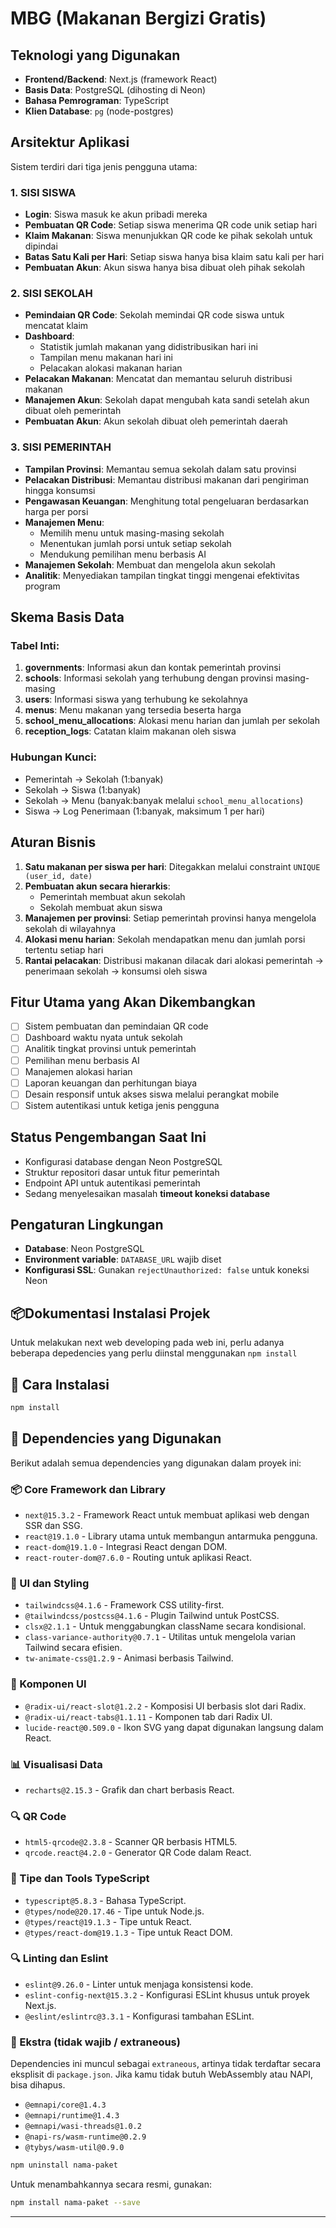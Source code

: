 # MBG (Makanan Bergizi Gratis)

## Teknologi yang Digunakan
- **Frontend/Backend**: Next.js (framework React)
- **Basis Data**: PostgreSQL (dihosting di Neon)
- **Bahasa Pemrograman**: TypeScript
- **Klien Database**: `pg` (node-postgres)

## Arsitektur Aplikasi
Sistem terdiri dari tiga jenis pengguna utama:

### 1. SISI SISWA
- **Login**: Siswa masuk ke akun pribadi mereka
- **Pembuatan QR Code**: Setiap siswa menerima QR code unik setiap hari
- **Klaim Makanan**: Siswa menunjukkan QR code ke pihak sekolah untuk dipindai
- **Batas Satu Kali per Hari**: Setiap siswa hanya bisa klaim satu kali per hari
- **Pembuatan Akun**: Akun siswa hanya bisa dibuat oleh pihak sekolah

### 2. SISI SEKOLAH
- **Pemindaian QR Code**: Sekolah memindai QR code siswa untuk mencatat klaim
- **Dashboard**:
  - Statistik jumlah makanan yang didistribusikan hari ini
  - Tampilan menu makanan hari ini
  - Pelacakan alokasi makanan harian
- **Pelacakan Makanan**: Mencatat dan memantau seluruh distribusi makanan
- **Manajemen Akun**: Sekolah dapat mengubah kata sandi setelah akun dibuat oleh pemerintah
- **Pembuatan Akun**: Akun sekolah dibuat oleh pemerintah daerah

### 3. SISI PEMERINTAH
- **Tampilan Provinsi**: Memantau semua sekolah dalam satu provinsi
- **Pelacakan Distribusi**: Memantau distribusi makanan dari pengiriman hingga konsumsi
- **Pengawasan Keuangan**: Menghitung total pengeluaran berdasarkan harga per porsi
- **Manajemen Menu**:
  - Memilih menu untuk masing-masing sekolah
  - Menentukan jumlah porsi untuk setiap sekolah
  - Mendukung pemilihan menu berbasis AI
- **Manajemen Sekolah**: Membuat dan mengelola akun sekolah
- **Analitik**: Menyediakan tampilan tingkat tinggi mengenai efektivitas program

## Skema Basis Data

### Tabel Inti:
1. **governments**: Informasi akun dan kontak pemerintah provinsi
2. **schools**: Informasi sekolah yang terhubung dengan provinsi masing-masing
3. **users**: Informasi siswa yang terhubung ke sekolahnya
4. **menus**: Menu makanan yang tersedia beserta harga
5. **school_menu_allocations**: Alokasi menu harian dan jumlah per sekolah
6. **reception_logs**: Catatan klaim makanan oleh siswa

### Hubungan Kunci:
- Pemerintah → Sekolah (1:banyak)
- Sekolah → Siswa (1:banyak)
- Sekolah → Menu (banyak:banyak melalui `school_menu_allocations`)
- Siswa → Log Penerimaan (1:banyak, maksimum 1 per hari)

## Aturan Bisnis
1. **Satu makanan per siswa per hari**: Ditegakkan melalui constraint `UNIQUE (user_id, date)`
2. **Pembuatan akun secara hierarkis**:
   - Pemerintah membuat akun sekolah
   - Sekolah membuat akun siswa
3. **Manajemen per provinsi**: Setiap pemerintah provinsi hanya mengelola sekolah di wilayahnya
4. **Alokasi menu harian**: Sekolah mendapatkan menu dan jumlah porsi tertentu setiap hari
5. **Rantai pelacakan**: Distribusi makanan dilacak dari alokasi pemerintah → penerimaan sekolah → konsumsi oleh siswa

## Fitur Utama yang Akan Dikembangkan
- [ ] Sistem pembuatan dan pemindaian QR code
- [ ] Dashboard waktu nyata untuk sekolah
- [ ] Analitik tingkat provinsi untuk pemerintah
- [ ] Pemilihan menu berbasis AI
- [ ] Manajemen alokasi harian
- [ ] Laporan keuangan dan perhitungan biaya
- [ ] Desain responsif untuk akses siswa melalui perangkat mobile
- [ ] Sistem autentikasi untuk ketiga jenis pengguna

## Status Pengembangan Saat Ini
- Konfigurasi database dengan Neon PostgreSQL
- Struktur repositori dasar untuk fitur pemerintah
- Endpoint API untuk autentikasi pemerintah
- Sedang menyelesaikan masalah **timeout koneksi database**

## Pengaturan Lingkungan
- **Database**: Neon PostgreSQL
- **Environment variable**: `DATABASE_URL` wajib diset
- **Konfigurasi SSL**: Gunakan `rejectUnauthorized: false` untuk koneksi Neon

## 📦Dokumentasi Instalasi Projek  

Untuk melakukan next web developing pada web ini, perlu adanya beberapa depedencies yang perlu diinstal menggunakan `npm install`

## 🚀 Cara Instalasi

```bash
npm install
```

## 📁 Dependencies yang Digunakan

Berikut adalah semua dependencies yang digunakan dalam proyek ini:

### 📦 Core Framework dan Library

* `next@15.3.2` - Framework React untuk membuat aplikasi web dengan SSR dan SSG.
* `react@19.1.0` - Library utama untuk membangun antarmuka pengguna.
* `react-dom@19.1.0` - Integrasi React dengan DOM.
* `react-router-dom@7.6.0` - Routing untuk aplikasi React.

### 🎨 UI dan Styling

* `tailwindcss@4.1.6` - Framework CSS utility-first.
* `@tailwindcss/postcss@4.1.6` - Plugin Tailwind untuk PostCSS.
* `clsx@2.1.1` - Untuk menggabungkan className secara kondisional.
* `class-variance-authority@0.7.1` - Utilitas untuk mengelola varian Tailwind secara efisien.
* `tw-animate-css@1.2.9` - Animasi berbasis Tailwind.

### 🧩 Komponen UI

* `@radix-ui/react-slot@1.2.2` - Komposisi UI berbasis slot dari Radix.
* `@radix-ui/react-tabs@1.1.11` - Komponen tab dari Radix UI.
* `lucide-react@0.509.0` - Ikon SVG yang dapat digunakan langsung dalam React.

### 📊 Visualisasi Data

* `recharts@2.15.3` - Grafik dan chart berbasis React.

### 🔍 QR Code

* `html5-qrcode@2.3.8` - Scanner QR berbasis HTML5.
* `qrcode.react@4.2.0` - Generator QR Code dalam React.

### 🔧 Tipe dan Tools TypeScript

* `typescript@5.8.3` - Bahasa TypeScript.
* `@types/node@20.17.46` - Tipe untuk Node.js.
* `@types/react@19.1.3` - Tipe untuk React.
* `@types/react-dom@19.1.3` - Tipe untuk React DOM.

### 🔍 Linting dan Eslint

* `eslint@9.26.0` - Linter untuk menjaga konsistensi kode.
* `eslint-config-next@15.3.2` - Konfigurasi ESLint khusus untuk proyek Next.js.
* `@eslint/eslintrc@3.3.1` - Konfigurasi tambahan ESLint.

### 🧪 Ekstra (tidak wajib / extraneous)

Dependencies ini muncul sebagai `extraneous`, artinya tidak terdaftar secara eksplisit di `package.json`. Jika kamu tidak butuh WebAssembly atau NAPI, bisa dihapus.

* `@emnapi/core@1.4.3`
* `@emnapi/runtime@1.4.3`
* `@emnapi/wasi-threads@1.0.2`
* `@napi-rs/wasm-runtime@0.2.9`
* `@tybys/wasm-util@0.9.0`

```bash
npm uninstall nama-paket
```

Untuk menambahkannya secara resmi, gunakan:

```bash
npm install nama-paket --save
```

---


